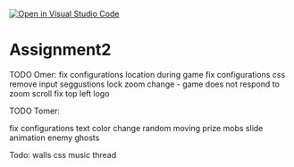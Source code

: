 [![Open in Visual Studio Code](https://classroom.github.com/assets/open-in-vscode-c66648af7eb3fe8bc4f294546bfd86ef473780cde1dea487d3c4ff354943c9ae.svg)](https://classroom.github.com/online_ide?assignment_repo_id=7803187&assignment_repo_type=AssignmentRepo)
# Assignment2
 


TODO Omer:
fix configurations location during game
fix configurations css
remove input seggustions
lock zoom change - game does not respond to zoom scroll
fix top left logo

TODO Tomer:

fix configurations text color change
random moving prize
mobs slide animation
enemy ghosts


Todo:
walls css
music thread








